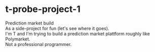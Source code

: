 # t-probe-project-1
Prediction market build <br>
As a side-project for fun (let's see where it goes). <br>
I'm T and I'm trying to build a prediction market plattform roughly like Polymarket. <br>
Not a professional programmer. 
